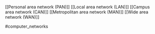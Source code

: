 [[Personal area network (PAN)]]
[[Local area network (LAN)]]
[[Campus area network (CAN)]]
[[Metropolitan area network (MAN)]]
[[Wide area network (WAN)]]

#computer_networks